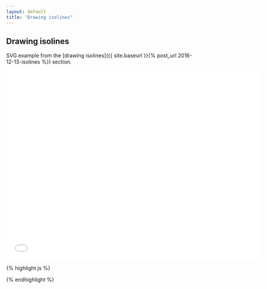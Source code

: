 ```yaml
---
layout: default
title: "Drawing isolines"
---
```

Drawing isolines
----------------
SVG example from the [drawing isolines]({{ site.baseurl }}{% post_url 2016-12-13-isolines %}) section.

<iframe frameborder="no" border="0" scrolling="no" marginwidth="0" marginheight="0" width="690" height="510" src="{{ site.baseurl }}/code_samples/isolines-svg.html"></iframe>

{% highlight js %}
<!DOCTYPE html>
<meta charset="utf-8">
<style>

</style>
<body>

<script src="https://d3js.org/d3.v4.min.js"></script>
<script src="geotiff.min.js"></script>
<script src="raster-marching-squares.min.js"></script>
<script src="http://d3js.org/topojson.v1.min.js"></script>
<script src="https://d3js.org/d3-scale-chromatic.v1.min.js"></script>

<script>
var width = 680,
    height = 500;
var projection = d3.geoAzimuthalEqualArea()
    .rotate([-55.5, -24])
    .scale(1100);

var path = d3.geoPath()
    .projection(projection);

var svg = d3.select("body").append("svg")
    .attr("width", width)
    .attr("height", height);

d3.request("tz850.tiff")
  .responseType('arraybuffer')
  .get(function(error, tiffData){
d3.json("world-110m.json", function(error, topojsonData) {
  var countries = topojson.feature(topojsonData, topojsonData.objects.countries);

  var tiff = GeoTIFF.parse(tiffData.response);
  var image = tiff.getImage();
  var rasters = image.readRasters();
  var tiepoint = image.getTiePoints()[0];
  var pixelScale = image.getFileDirectory().ModelPixelScale;
  var geoTransform = [tiepoint.x, pixelScale[0], 0, tiepoint.y, 0, -1*pixelScale[1]];

  var zData = new Array(image.getHeight());
  for (var j = 0; j<image.getHeight(); j++){
      zData[j] = new Array(image.getWidth());
      for (var i = 0; i<image.getWidth(); i++){
          zData[j][i] = rasters[0][i + j*image.getWidth()];
      }
  }

  var intervalsZ = [1400, 1420, 1440, 1460, 1480, 1500, 1520, 1540];
  var linesZ = rastertools.isolines(zData, geoTransform, intervalsZ);
  var colorScale = d3.scaleSequential(d3.interpolateYlOrRd)
      .domain([1400, 1540]);
  linesZ.features.forEach(function(d, i) {
    svg.insert("path", ".streamline")
        .datum(d)
        .attr("d", path)
        .style("stroke", colorScale(intervalsZ[i]))
        .style("stroke-width", "2px")
        .style("fill", "None");
  });

  svg.insert("path", ".map")
      .datum(countries)
      .attr("d", path)
      .style("opacity", "0.4")
      .style("fill", "#ccc")
      .style("stroke", "#777")
      .style("stroke-width", "1.5px");

});
});
</script>

</body>
{% endhighlight %}
